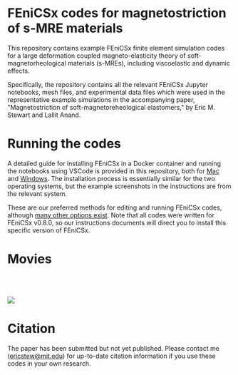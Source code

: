 # FEniCSx codes for magnetostriction of s-MRE materials 

This repository contains example FEniCSx finite element simulation codes for a large deformation coupled magneto-elasticity theory of soft-magnetorheological materials (s-MREs), including viscoelastic and dynamic effects.

Specifically, the repository contains all the relevant FEniCSx Jupyter notebooks, mesh files, and experimental data files which were used in the representative example simulations in the accompanying paper, "Magnetostriction of soft-magnetoreheological elastomers," by Eric M. Stewart and Lallit Anand.

# Running the codes

A detailed guide for installing FEniCSx in a Docker container and running the notebooks using VSCode is provided in this repository, both for [Mac](https://github.com/ericstewart36/softmagnetics/blob/main/FEniCSx_v08_Docker_install_mac.pdf) and [Windows](https://github.com/ericstewart36/softmagnetics/blob/main/FEniCSx_v08_Docker_install_windows.pdf). The installation process is essentially similar for the two operating systems, but the example screenshots in the instructions are from the relevant system.

These are our preferred methods for editing and running FEniCSx codes, although [many other options exist](https://fenicsproject.org/download/). Note that all codes were written for FEniCSx v0.8.0, so our instructions documents will direct you to install this specific version of FEniCSx.

# Movies

<br/><br/>

![](https://github.com/ericstewart36/softmagnetics/blob/main/example_movies.gif)

# Citation
The paper has been submitted but not yet published. Please contact me (ericstew@mit.edu) for up-to-date citation information if you use these codes in your own research.
